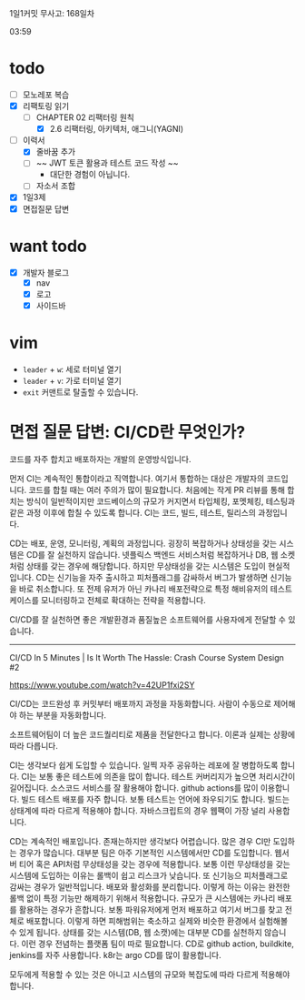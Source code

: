 1일1커밋 무사고: 168일차

03:59

# todo

- [ ] 모노레포 복습
- [x] 리팩토링 읽기
  - [ ] CHAPTER 02 리팩터링 원칙
    - [x] 2.6 리팩터링, 아키텍처, 애그니(YAGNI)
- [ ] 이력서
  - [x] 줄바꿈 추가
  - [ ] ~~ JWT 토큰 활용과 테스트 코드 작성 ~~
    - 대단한 경험이 아닙니다.
  - [ ] 자소서 조합
- [x] 1일3제
- [x] 면접질문 답변

# want todo

- [x] 개발자 블로그
  - [x] nav
  - [x] 로고
  - [x] 사이드바

# vim

- `leader` + `w`: 세로 터미널 열기
- `leader` + `v`: 가로 터미널 열기 
- `exit` 커맨트로 탈출할 수 있습니다.

# 면접 질문 답변: CI/CD란 무엇인가?

코드를 자주 합치고 배포하자는 개발의 운영방식입니다.

먼저 CI는 계속적인 통합이라고 직역합니다. 여기서 통합하는 대상은 개발자의 코드입니다. 코드를 합칠 때는 여러 주의가 많이 필요합니다. 처음에는 작게 PR 리뷰를 통해 합치는 방식이 일반적이지만 코드베이스의 규모가 커지면서 타입체킹, 포멧체킹, 테스팅과 같은 과정 이후에 합칠 수 있도록 합니다. CI는 코드, 빌드, 테스트, 릴리스의 과정입니다.

CD는 배포, 운영, 모니터링, 계획의 과정입니다. 굉장히 복잡하거나 상태성을 갖는 시스템은 CD를 잘 실천하지 않습니다. 넷플릭스 백엔드 서비스처럼 복잡하거나 DB, 웹 소켓처럼 상태를 갖는 경우에 해당합니다. 하지만 무상태성을 갖는 시스템은 도입이 현실적입니다. CD는 신기능을 자주 출시하고 피처플래그를 감싸하서 버그가 발생하면 신기능을 바로 취소합니다. 또 전제 유저가 아닌 카나리 배포전략으로 특정 해비유저의 테스트 케이스를 모니터링하고 전체로 확대하는 전략을 적용합니다.

CI/CD를 잘 실천하면 좋은 개발환경과 품질높은 소프트웨어를 사용자에게 전달할 수 있습니다.

---

CI/CD In 5 Minutes | Is It Worth The Hassle: Crash Course System Design #2

https://www.youtube.com/watch?v=42UP1fxi2SY

CI/CD는 코드완성 후 커밋부터 배포까지 과정을 자동화합니다. 사람이 수동으로 제어해야 하는 부분을 자동화합니다.

소프트웨어팀이 더 높은 코드퀄리티로 제품을 전달한다고 합니다. 이론과 실제는 상황에 따라 다릅니다.

CI는 생각보다 쉽게 도입할 수 있습니다. 일찍 자주 공유하는 레포에 잘 병합하도록 합니다. CI는 보통 좋은 테스트에 의존을 많이 합니다. 테스트 커버리지가 높으면 처리시간이 길어집니다. 소스코드 서비스를 잘 활용해야 합니다. github actions를 많이 이용합니다. 빌드 테스트 배포를 자주 합니다. 보통 테스트는 언어에 좌우되기도 합니다. 빌드는 상태계에 따라 다르게 적용해야 합니다. 자바스크립트의 경우 웹팩이 가장 널리 사용합니다.

CD는 계속적인 배포입니다. 존재는하지만 생각보다 어렵습니다. 많은 경우 CI만 도입하는 경우가 많습니다. 대부분 팀은 아주 기본적인 시스템에서만 CD를 도입합니다. 웹서버 티어 혹은 API처럼 무상태성을 갖는 경우에 적용합니다. 보통 이런 무상태성을 갖는 시스템에 도입하는 이유는 롤백이 쉽고 리스크가 낮습니다. 또 신기능으 피처플래그로 감싸는 경우가 일반적입니다. 배포와 활성화를 분리합니다. 이렇게 하는 이유는 완전한 롤백 없이 특정 기능만 해제하기 위해서 적용합니다. 규모가 큰 시스템에는 카나리 배포를 활용하는 경우가 흔합니다. 보통 파워유저에게 먼저 배포하고 여기서 버그를 찾고 전체로 배포합니다. 이렇게 하면 피해범위는 축소하고 실제와 비슷한 환경에서 실험해볼 수 있게 됩니다. 상태를 갖는 시스템(DB, 웹 소캣)에는 대부분 CD를 실천하지 않습니다. 이런 경우 전념하는 플랫폼 팀이 따로 필요합니다. CD로 github action, buildkite, jenkins를 자주 사용합니다. k8r는 argo CD를 많이 활용합니다.

모두에게 적용할 수 있는 것은 아니고 시스템의 규모와 복잡도에 따라 다르게 적용해야 합니다.

